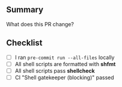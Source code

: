 ## Summary
What does this PR change?

## Checklist
- [ ] I ran `pre-commit run --all-files` locally
- [ ] All shell scripts are formatted with **shfmt**
- [ ] All shell scripts pass **shellcheck**
- [ ] CI "Shell gatekeeper (blocking)" passed
